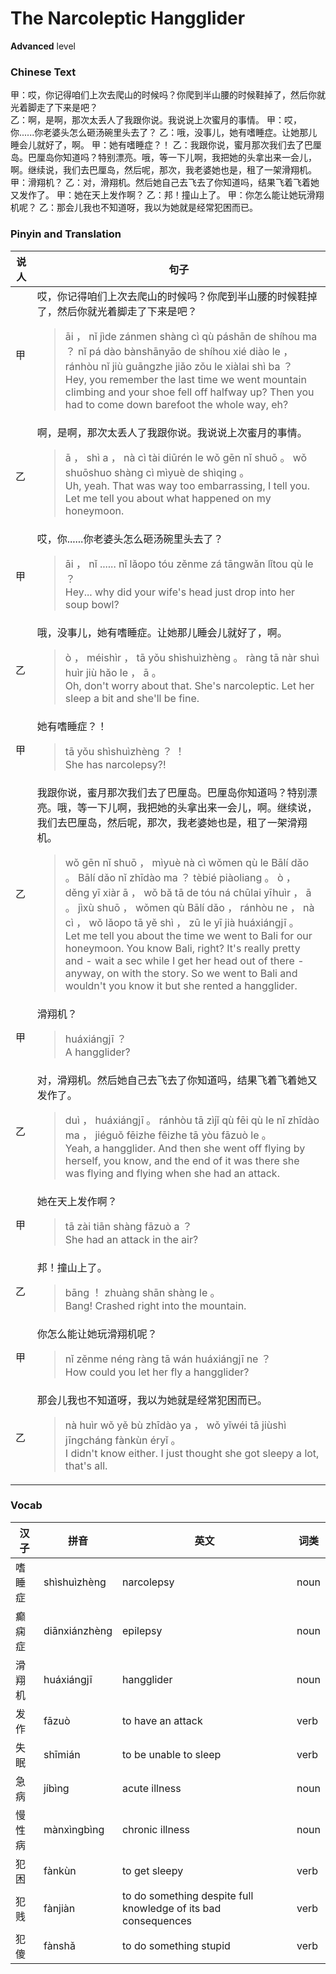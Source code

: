 # The Narcoleptic Hangglider
**Advanced** level
### Chinese Text
甲：哎，你记得咱们上次去爬山的时候吗？你爬到半山腰的时候鞋掉了，然后你就光着脚走了下来是吧？<br />乙：啊，是啊，那次太丢人了我跟你说。我说说上次蜜月的事情。
甲：哎，你......你老婆头怎么砸汤碗里头去了？
乙：哦，没事儿，她有嗜睡症。让她那儿睡会儿就好了，啊。
甲：她有嗜睡症？！
乙：我跟你说，蜜月那次我们去了巴厘岛。巴厘岛你知道吗？特别漂亮。哦，等一下儿啊，我把她的头拿出来一会儿，啊。继续说，我们去巴厘岛，然后呢，那次，我老婆她也是，租了一架滑翔机。
甲：滑翔机？
乙：对，滑翔机。然后她自己去飞去了你知道吗，结果飞着飞着她又发作了。
甲：她在天上发作啊？
乙：邦！撞山上了。
甲：你怎么能让她玩滑翔机呢？
乙：那会儿我也不知道呀，我以为她就是经常犯困而已。

### Pinyin and Translation
|说人|句子|
|----|----|
|甲|哎，你记得咱们上次去爬山的时候吗？你爬到半山腰的时候鞋掉了，然后你就光着脚走了下来是吧？<blockquote>āi ， nǐ jìde zánmen shàng cì qù páshān de shíhou ma ？ nǐ pá dào bànshānyāo de shíhou xié diào le ， ránhòu nǐ jiù guāngzhe jiǎo zǒu le xiàlai shì ba ？<br />Hey, you remember the last time we went mountain climbing and your shoe fell off halfway up? Then you had to come down barefoot the whole way, eh?</blockquote>|
|乙|啊，是啊，那次太丢人了我跟你说。我说说上次蜜月的事情。<blockquote>ā ， shì a ， nà cì tài diūrén le wǒ gēn nǐ shuō 。 wǒ shuōshuo shàng cì mìyuè de shìqing 。<br />Uh, yeah. That was way too embarrassing, I tell you. Let me tell you about what happened on my honeymoon.</blockquote>|
|甲|哎，你......你老婆头怎么砸汤碗里头去了？<blockquote>āi ， nǐ ...... nǐ lǎopo tóu zěnme zá tāngwǎn lǐtou qù le ？<br />Hey... why did your wife's head just drop into her soup bowl?</blockquote>|
|乙|哦，没事儿，她有嗜睡症。让她那儿睡会儿就好了，啊。<blockquote>ò ， méishìr ， tā yǒu shìshuìzhèng 。 ràng tā nàr shuì huìr jiù hǎo le ， ā 。<br />Oh, don't worry about that. She's narcoleptic. Let her sleep a bit and she'll be fine.</blockquote>|
|甲|她有嗜睡症？！<blockquote>tā yǒu shìshuìzhèng ？ ！<br />She has narcolepsy?!</blockquote>|
|乙|我跟你说，蜜月那次我们去了巴厘岛。巴厘岛你知道吗？特别漂亮。哦，等一下儿啊，我把她的头拿出来一会儿，啊。继续说，我们去巴厘岛，然后呢，那次，我老婆她也是，租了一架滑翔机。<blockquote>wǒ gēn nǐ shuō ， mìyuè nà cì wǒmen qù le Bālí dǎo 。 Bālí dǎo nǐ zhīdào ma ？ tèbié piàoliang 。 ò ， děng yī xiàr ā ， wǒ bǎ tā de tóu ná chūlai yīhuìr ， ā 。 jìxù shuō ， wǒmen qù Bālí dǎo ， ránhòu ne ， nà cì ， wǒ lǎopo tā yě shì ， zū le yī jià huáxiángjī 。<br />Let me tell you about the time we went to Bali for our honeymoon. You know Bali, right? It's really pretty and - wait a sec while I get her head out of there - anyway, on with the story. So we went to Bali and wouldn't you know it but she rented a hangglider.</blockquote>|
|甲|滑翔机？<blockquote>huáxiángjī ？<br />A hangglider?</blockquote>|
|乙|对，滑翔机。然后她自己去飞去了你知道吗，结果飞着飞着她又发作了。<blockquote>duì ， huáxiángjī 。 ránhòu tā zìjǐ qù fēi qù le nǐ zhīdào ma ， jiéguǒ fēizhe fēizhe tā yòu fāzuò le 。<br />Yeah, a hangglider. And then she went off flying by herself, you know, and the end of it was there she was flying and flying when she had an attack.</blockquote>|
|甲|她在天上发作啊？<blockquote>tā zài tiān shàng fāzuò a ？<br />She had an attack in the air?</blockquote>|
|乙|邦！撞山上了。<blockquote>bāng ！ zhuàng shān shàng le 。<br />Bang! Crashed right into the mountain.</blockquote>|
|甲|你怎么能让她玩滑翔机呢？<blockquote>nǐ zěnme néng ràng tā wán huáxiángjī ne ？<br />How could you let her fly a hangglider?</blockquote>|
|乙|那会儿我也不知道呀，我以为她就是经常犯困而已。<blockquote>nà huìr wǒ yě bù zhīdào ya ， wǒ yǐwéi tā jiùshì jīngcháng fànkùn éryǐ 。<br />I didn't know either. I just thought she got sleepy a lot, that's all.</blockquote>|
### Vocab
|汉子|拼音|英文|词类|
|----|----|----|----|
|嗜睡症|shìshuìzhèng|narcolepsy|noun|
|癫痫症|diānxiánzhèng|epilepsy|noun|
|滑翔机|huáxiángjī|hangglider|noun|
|发作|fāzuò|to have an attack|verb|
|失眠|shīmián|to be unable to sleep|verb|
|急病|jíbìng|acute illness|noun|
|慢性病|mànxìngbìng|chronic illness|noun|
|犯困|fànkùn|to get sleepy|verb|
|犯贱|fànjiàn|to do something despite full knowledge of its bad consequences|verb|
|犯傻|fànshǎ|to do something stupid|verb|